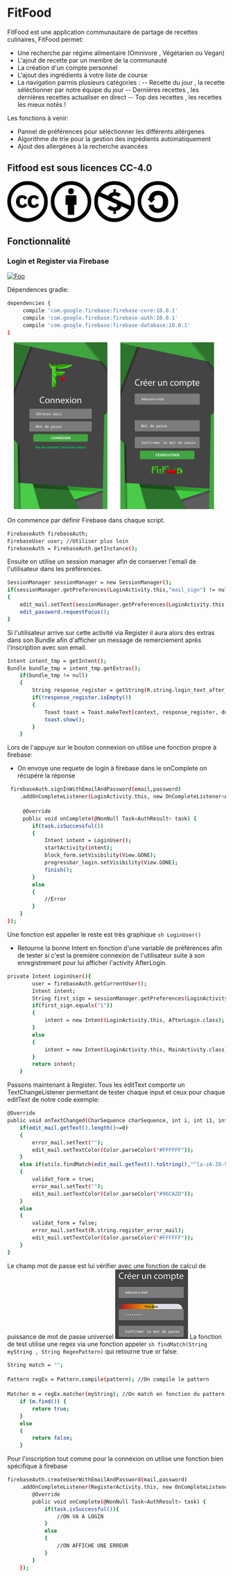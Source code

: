 # FitFood

FitFood est une application communautaire de partage de recettes culinaires, FitFood permet:

  - Une recherche par régime alimentaire (Omnivore , Végétarien ou Vegan)
  - L'ajout de recette par un membre de la communauté
  - La création d'un compte personnel
  - L'ajout des ingrédients à votre liste de course
  - La navigation parmis plusieurs catégories :
  -- Recette du jour , la recette séléctionner par notre équipe du jour
  -- Dernières recettes , les dernières recettes actualiser en direct
  -- Top des recettes , les recettes les mieux notés !
 
Les fonctions à venir:
  - Pannel de préférences pour séléctionner les différents allérgenes
  - Algorithme de trie pour la gestion des ingrédients automatiquement
  - Ajout des allergénes à la recherche avancées

## Fitfood est sous licences CC-4.0
<img src="https://raw.githubusercontent.com/SoxZz5/FitFood/master/image_readme/creative1.png" alt="alt text" width="394" height="94">


## Fonctionnalité

### Login et Register via Firebase
[![Foo](https://firebase.google.com/_static/254aea64a1/images/firebase/lockup.png)](https://firebase.google.com/)

Dépendences gradle:
```sh 
dependencies {
     compile 'com.google.firebase:firebase-core:10.0.1'
     compile 'com.google.firebase:firebase-auth:10.0.1'
     compile 'com.google.firebase:firebase-database:10.0.1'
}
```
<img src="https://raw.githubusercontent.com/SoxZz5/FitFood/master/image_readme/login_layout.png" alt="alt text" width="216" height="384" hspace="15"><img src="https://raw.githubusercontent.com/SoxZz5/FitFood/master/image_readme/register_layout.png" alt="alt text" width="216" height="384" hspace="15">

On commence par définir Firebase dans chaque script.
```sh
FirebaseAuth firebaseAuth;
FirebaseUser user; //Utiliser plus loin
firebaseAuth = FirebaseAuth.getInstance();
```

Ensuite on utilise un session manager afin de conserver l'email de l'utilisateur dans les préférences.
```sh
SessionManager sessionManager = new SessionManager();
if(sessionManager.getPreferences(LoginActivity.this,"mail_sign") != null)
{
    edit_mail.setText(sessionManager.getPreferences(LoginActivity.this,"mail_sign"));
    edit_password.requestFocus();
}
```

Si l'utilisateur arrive sur cette activité via Register il aura alors des extras dans son Bundle afin d'afficher un message de remerciement après l'inscription avec son email.
```sh
Intent intent_tmp = getIntent();
Bundle bundle_tmp = intent_tmp.getExtras();
    if(bundle_tmp != null)
    {
        String response_register = getString(R.string.login_text_after_register) + " " + bundle_tmp.getString("response");
        if(!response_register.isEmpty())
        {
            Toast toast = Toast.makeText(context, response_register, duration);
            toast.show();
        }
    }
```

Lors de l'appuye sur le bouton connexion on utilise une fonction propre à firebase:
- On envoye une requete de login à firebase dans le onComplete on récupére la réponse
```sh
 firebaseAuth.signInWithEmailAndPassword(email,password)
    .addOnCompleteListener(LoginActivity.this, new OnCompleteListener<AuthResult>() {
    
     @Override
     public void onComplete(@NonNull Task<AuthResult> task) {
        if(task.isSuccessful())
        {
            Intent intent = LoginUser();
            startActivity(intent);
            block_form.setVisibility(View.GONE);
            progressbar_login.setVisibility(View.GONE);
            finish();
        }
        else
        {
            //Error
        }
    }
});
```

Une fonction est appeller le reste est très graphique ``sh LoginUser() ``
- Retourne la bonne Intent en fonction d'une variable de préférences afin de tester si c'est la première connexion de l'utilisateur suite à son enregistrement pour lui afficher l'activity AfterLogin.
```sh
private Intent LoginUser(){
        user = firebaseAuth.getCurrentUser();
        Intent intent;
        String first_sign = sessionManager.getPreferences(LoginActivity.this,"first_sign");
        if(first_sign.equals("1"))
        {
            intent = new Intent(LoginActivity.this, AfterLogin.class);
        }
        else
        {
            intent = new Intent(LoginActivity.this, MainActivity.class);
        }
        return intent;
    }
```

Passons maintenant à Register.
Tous les editText comporte un TextChangeListener permettant de tester chaque input et ceux pour chaque editText de notre code exemple:
```sh
@Override
public void onTextChanged(CharSequence charSequence, int i, int i1, int i2) {
    if(edit_mail.getText().length()<=0)
    {
        error_mail.setText("");
        edit_mail.setTextColor(Color.parseColor("#FFFFFF"));
    }
    else if(utils.findMatch(edit_mail.getText().toString(),"^[a-zA-Z0-9._-]+@[a-zA-Z0-9.-]+\\.[a-z0-9.-]+$"))
    {
        validat_form = true;
        error_mail.setText("");
        edit_mail.setTextColor(Color.parseColor("#96CA2D"));
    }
    else
    {
        validat_form = false;
        error_mail.setText(R.string.register_error_mail);
        edit_mail.setTextColor(Color.parseColor("#FFFFFF"));
    }
}
```
Le champ mot de passe est lui vérifier avec une fonction de calcul de puissance de mot de passe universel
<img src="https://raw.githubusercontent.com/SoxZz5/FitFood/master/image_readme/register_password.png" alt="alt text">
La fonction de test utilise une regex via une fonction appeler ``sh findMatch(String myString , String RegexPattern)`` qui retourne true or false:
```sh
String match = "";

Pattern regEx = Pattern.compile(pattern); //On compile le pattern

Matcher m = regEx.matcher(myString); //On match en fonction du pattern
    if (m.find()) {
        return true;
    }
    else
    {
        return false;
    }
```

Pour l'inscription tout comme pour la connexion on utilise une fonction bien spécifique à firebase
```sh
firebaseAuth.createUserWithEmailAndPassword(mail,password)
    .addOnCompleteListener(RegisterActivity.this, new OnCompleteListener<AuthResult>() {
        @Override
        public void onComplete(@NonNull Task<AuthResult> task) {
            if(task.isSuccessful()){
                //ON VA A LOGIN
            }
            else
            {
                //ON AFFICHE UNE ERREUR
            }
        }
    });
```

